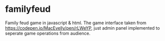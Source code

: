 # familyfeud
Family feud game in javascript &amp; html. The game interface taken from https://codepen.io/MacEvelly/pen/rLWeYP, just admin panel implemented to seperate game operations from audience.
